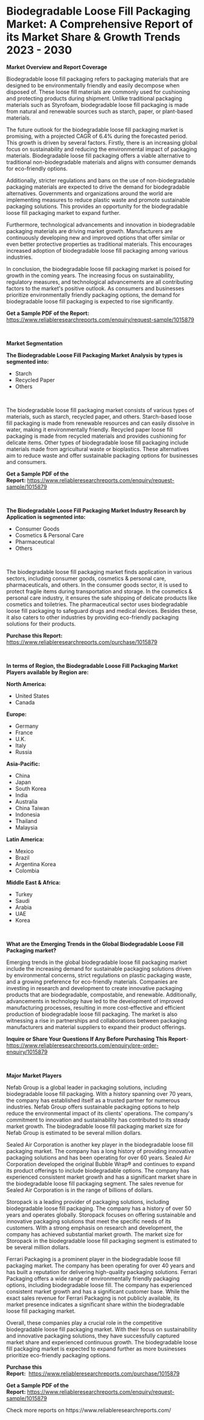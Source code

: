 <p><h1>Biodegradable Loose Fill Packaging Market: A Comprehensive Report of its Market Share & Growth Trends 2023 - 2030</h1></p><p><strong>Market Overview and Report Coverage</strong></p>
<p><p>Biodegradable loose fill packaging refers to packaging materials that are designed to be environmentally friendly and easily decompose when disposed of. These loose fill materials are commonly used for cushioning and protecting products during shipment. Unlike traditional packaging materials such as Styrofoam, biodegradable loose fill packaging is made from natural and renewable sources such as starch, paper, or plant-based materials.</p><p>The future outlook for the biodegradable loose fill packaging market is promising, with a projected CAGR of 6.4% during the forecasted period. This growth is driven by several factors. Firstly, there is an increasing global focus on sustainability and reducing the environmental impact of packaging materials. Biodegradable loose fill packaging offers a viable alternative to traditional non-biodegradable materials and aligns with consumer demands for eco-friendly options.</p><p>Additionally, stricter regulations and bans on the use of non-biodegradable packaging materials are expected to drive the demand for biodegradable alternatives. Governments and organizations around the world are implementing measures to reduce plastic waste and promote sustainable packaging solutions. This provides an opportunity for the biodegradable loose fill packaging market to expand further.</p><p>Furthermore, technological advancements and innovation in biodegradable packaging materials are driving market growth. Manufacturers are continuously developing new and improved options that offer similar or even better protective properties as traditional materials. This encourages increased adoption of biodegradable loose fill packaging among various industries.</p><p>In conclusion, the biodegradable loose fill packaging market is poised for growth in the coming years. The increasing focus on sustainability, regulatory measures, and technological advancements are all contributing factors to the market's positive outlook. As consumers and businesses prioritize environmentally friendly packaging options, the demand for biodegradable loose fill packaging is expected to rise significantly.</p></p>
<p><strong>Get a Sample PDF of the Report:</strong> <a href="https://www.reliableresearchreports.com/enquiry/request-sample/1015879">https://www.reliableresearchreports.com/enquiry/request-sample/1015879</a></p>
<p>&nbsp;</p>
<p><strong>Market Segmentation</strong></p>
<p><strong>The Biodegradable Loose Fill Packaging Market Analysis by types is segmented into:</strong></p>
<p><ul><li>Starch</li><li>Recycled Paper</li><li>Others</li></ul></p>
<p>&nbsp;</p>
<p><p>The biodegradable loose fill packaging market consists of various types of materials, such as starch, recycled paper, and others. Starch-based loose fill packaging is made from renewable resources and can easily dissolve in water, making it environmentally friendly. Recycled paper loose fill packaging is made from recycled materials and provides cushioning for delicate items. Other types of biodegradable loose fill packaging include materials made from agricultural waste or bioplastics. These alternatives aim to reduce waste and offer sustainable packaging options for businesses and consumers.</p></p>
<p><strong>Get a Sample PDF of the Report:</strong>&nbsp;<a href="https://www.reliableresearchreports.com/enquiry/request-sample/1015879">https://www.reliableresearchreports.com/enquiry/request-sample/1015879</a></p>
<p>&nbsp;</p>
<p><strong>The Biodegradable Loose Fill Packaging Market Industry Research by Application is segmented into:</strong></p>
<p><ul><li>Consumer Goods</li><li>Cosmetics & Personal Care</li><li>Pharmaceutical</li><li>Others</li></ul></p>
<p>&nbsp;</p>
<p><p>The biodegradable loose fill packaging market finds application in various sectors, including consumer goods, cosmetics & personal care, pharmaceuticals, and others. In the consumer goods sector, it is used to protect fragile items during transportation and storage. In the cosmetics & personal care industry, it ensures the safe shipping of delicate products like cosmetics and toiletries. The pharmaceutical sector uses biodegradable loose fill packaging to safeguard drugs and medical devices. Besides these, it also caters to other industries by providing eco-friendly packaging solutions for their products.</p></p>
<p><strong>Purchase this Report:</strong>&nbsp; <a href="https://www.reliableresearchreports.com/purchase/1015879">https://www.reliableresearchreports.com/purchase/1015879</a></p>
<p>&nbsp;</p>
<p><strong>In terms of Region, the Biodegradable Loose Fill Packaging Market Players available by Region are:</strong></p>
<p>
    <p> <strong> North America: </strong>
        <ul>
            <li>United States</li>
            <li>Canada</li>
        </ul>
        </p> 
    <p> <strong> Europe: </strong>
        <ul>
            <li>Germany</li>
            <li>France</li>
            <li>U.K.</li>
            <li>Italy</li>
            <li>Russia</li>
        </ul>
        </p> 
    <p> <strong> Asia-Pacific: </strong>
        <ul>
            <li>China</li>
            <li>Japan</li>
            <li>South Korea</li>
            <li>India</li>
            <li>Australia</li>
            <li>China Taiwan</li>
            <li>Indonesia</li>
            <li>Thailand</li>
            <li>Malaysia</li>
        </ul>
        </p> 
    <p> <strong> Latin America: </strong>
        <ul>
            <li>Mexico</li>
            <li>Brazil</li>
            <li>Argentina Korea</li>
            <li>Colombia</li>
        </ul>
        </p> 
    <p> <strong> Middle East & Africa: </strong>
        <ul>
            <li>Turkey</li>
            <li>Saudi</li>
            <li>Arabia</li>
            <li>UAE</li>
            <li>Korea</li>
        </ul>
    </p>
    </p>
<p>&nbsp;</p>
<p><strong>What are the Emerging Trends in the Global Biodegradable Loose Fill Packaging market?</strong></p>
<p><p>Emerging trends in the global biodegradable loose fill packaging market include the increasing demand for sustainable packaging solutions driven by environmental concerns, strict regulations on plastic packaging waste, and a growing preference for eco-friendly materials. Companies are investing in research and development to create innovative packaging products that are biodegradable, compostable, and renewable. Additionally, advancements in technology have led to the development of improved manufacturing processes, resulting in more cost-effective and efficient production of biodegradable loose fill packaging. The market is also witnessing a rise in partnerships and collaborations between packaging manufacturers and material suppliers to expand their product offerings.</p></p>
<p><strong>Inquire or Share Your Questions If Any Before Purchasing This Report</strong>- <a href="https://www.reliableresearchreports.com/enquiry/pre-order-enquiry/1015879">https://www.reliableresearchreports.com/enquiry/pre-order-enquiry/1015879</a></p>
<p>&nbsp;</p>
<p><strong>Major Market Players</strong></p>
<p><p>Nefab Group is a global leader in packaging solutions, including biodegradable loose fill packaging. With a history spanning over 70 years, the company has established itself as a trusted partner for numerous industries. Nefab Group offers sustainable packaging options to help reduce the environmental impact of its clients' operations. The company's commitment to innovation and sustainability has contributed to its steady market growth. The biodegradable loose fill packaging market size for Nefab Group is estimated to be several million dollars.</p><p>Sealed Air Corporation is another key player in the biodegradable loose fill packaging market. The company has a long history of providing innovative packaging solutions and has been operating for over 60 years. Sealed Air Corporation developed the original Bubble Wrap® and continues to expand its product offerings to include biodegradable options. The company has experienced consistent market growth and has a significant market share in the biodegradable loose fill packaging segment. The sales revenue for Sealed Air Corporation is in the range of billions of dollars.</p><p>Storopack is a leading provider of packaging solutions, including biodegradable loose fill packaging. The company has a history of over 50 years and operates globally. Storopack focuses on offering sustainable and innovative packaging solutions that meet the specific needs of its customers. With a strong emphasis on research and development, the company has achieved substantial market growth. The market size for Storopack in the biodegradable loose fill packaging segment is estimated to be several million dollars.</p><p>Ferrari Packaging is a prominent player in the biodegradable loose fill packaging market. The company has been operating for over 40 years and has built a reputation for delivering high-quality packaging solutions. Ferrari Packaging offers a wide range of environmentally friendly packaging options, including biodegradable loose fill. The company has experienced consistent market growth and has a significant customer base. While the exact sales revenue for Ferrari Packaging is not publicly available, its market presence indicates a significant share within the biodegradable loose fill packaging market.</p><p>Overall, these companies play a crucial role in the competitive biodegradable loose fill packaging market. With their focus on sustainability and innovative packaging solutions, they have successfully captured market share and experienced continuous growth. The biodegradable loose fill packaging market is expected to expand further as more businesses prioritize eco-friendly packaging options.</p></p>
<p><strong>Purchase this Report:</strong>&nbsp;&nbsp;<a href="https://www.reliableresearchreports.com/purchase/1015879">https://www.reliableresearchreports.com/purchase/1015879</a></p>
<p></p>
<p><strong>Get a Sample PDF of the Report:</strong>&nbsp;<a href="https://www.reliableresearchreports.com/enquiry/request-sample/1015879">https://www.reliableresearchreports.com/enquiry/request-sample/1015879</a></p>
<p>Check more reports on https://www.reliableresearchreports.com/</p>